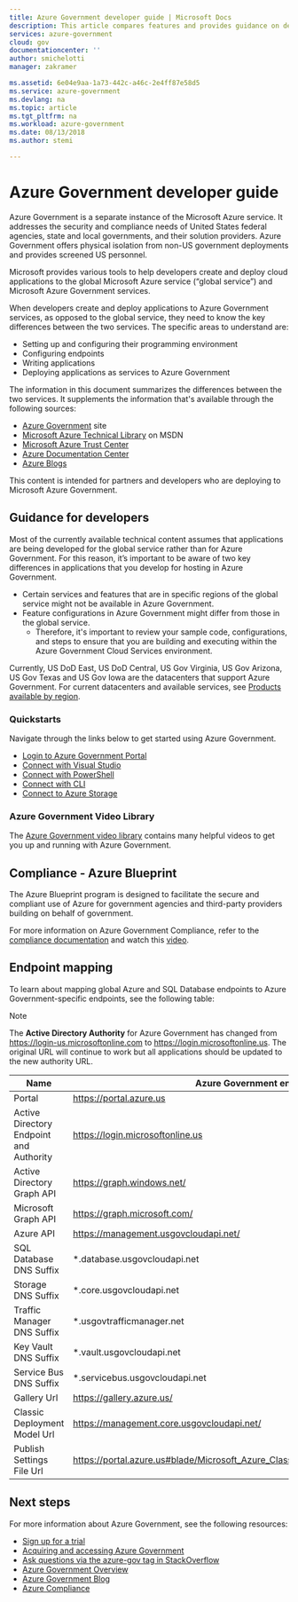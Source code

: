 ```yaml
---
title: Azure Government developer guide | Microsoft Docs
description: This article compares features and provides guidance on developing applications for Azure Government.
services: azure-government
cloud: gov
documentationcenter: ''
author: smichelotti 
manager: zakramer

ms.assetid: 6e04e9aa-1a73-442c-a46c-2e4ff87e58d5
ms.service: azure-government
ms.devlang: na
ms.topic: article
ms.tgt_pltfrm: na
ms.workload: azure-government
ms.date: 08/13/2018
ms.author: stemi

---
```


# Azure Government developer guide
Azure Government is a separate instance of the Microsoft Azure service. It addresses the security and compliance needs of United States federal agencies, state and local governments, and their solution providers. Azure Government offers physical isolation from non-US government deployments and provides screened US personnel.

Microsoft provides various tools to help developers create and deploy cloud applications to the global Microsoft Azure service (“global service”) and Microsoft Azure Government services.

When developers create and deploy applications to Azure Government services, as opposed to the global service, they need to know the key differences between the two services. 
The specific areas to understand are: 

* Setting up and configuring their programming environment
* Configuring endpoints
* Writing applications
* Deploying applications as services to Azure Government

The information in this document summarizes the differences between the two services. 
It supplements the information that's available through the following sources:

* [Azure Government](http://www.azure.com/gov "Azure Government") site 
* [Microsoft Azure Technical Library](http://msdn.microsoft.com/cloud-app-development-msdn "MSDN") on MSDN
* [Microsoft Azure Trust Center](https://azure.microsoft.com/support/trust-center/ "Microsoft Azure Trust Center")
* [Azure Documentation Center](https://azure.microsoft.com/documentation/)
* [Azure Blogs](https://azure.microsoft.com/blog/ "Azure Blogs")

This content is intended for partners and developers who are deploying to Microsoft Azure Government.

## Guidance for developers
Most of the currently available technical content assumes that applications are being developed for the global service rather than for Azure Government. For this reason, it’s important to be aware of two key differences in applications that you develop for hosting in Azure Government.

* Certain services and features that are in specific regions of the global service might not be available in Azure Government.
* Feature configurations in Azure Government might differ from those in the global service. 
    -   Therefore, it's important to review your sample code, configurations, and steps to ensure that you are building and executing within the Azure Government Cloud Services environment.

Currently, US DoD East, US DoD Central, US Gov Virginia, US Gov Arizona, US Gov Texas and US Gov Iowa are the datacenters that support Azure Government. For current datacenters and available services, see [Products available by region](https://azure.microsoft.com/regions/services).

### Quickstarts
Navigate through the links below to get started using Azure Government.

* [Login to Azure Government Portal](https://docs.microsoft.com/azure/azure-government/documentation-government-get-started-connect-with-portal)
* [Connect with Visual Studio](https://docs.microsoft.com/azure/azure-government/documentation-government-get-started-connect-with-vs)
* [Connect with PowerShell](https://docs.microsoft.com/azure/azure-government/documentation-government-get-started-connect-with-ps)
* [Connect with CLI](https://docs.microsoft.com/azure/azure-government/documentation-government-get-started-connect-with-cli)
* [Connect to Azure Storage](documentation-government-get-started-connect-to-storage.md)

### Azure Government Video Library 
The [Azure Government video library](https://channel9.msdn.com/blogs/Azure-Government) contains many helpful videos to get you up and running with Azure Government. 

## Compliance - Azure Blueprint

The Azure Blueprint program is designed to facilitate the secure and compliant use of Azure for government agencies and third-party providers building on behalf of government. 

For more information on Azure Government Compliance, refer to the [compliance documentation](https://docs.microsoft.com/azure/azure-government/documentation-government-plan-compliance) and watch this [video](https://channel9.msdn.com/blogs/Azure-Government/Compliance-on-Azure-Government). 

## Endpoint mapping

To learn about mapping global Azure and SQL Database endpoints to Azure Government-specific endpoints, see the following table:

> [!NOTE]
> The **Active Directory Authority** for Azure Government has changed from https://login-us.microsoftonline.com to https://login.microsoftonline.us.  The original URL will continue to work but all applications should be updated to the new authority URL.

| Name | Azure Government endpoint | Azure Commercial endpoint |
| --- | --- | --- |
| Portal | https://portal.azure.us | https://portal.azure.com |
| Active Directory Endpoint and Authority | https://login.microsoftonline.us | https://login.microsoftonline.com <br/> https://login.windows.net |
| Active Directory Graph API | https://graph.windows.net/ | https://graph.windows.net/ |
| Microsoft Graph API | https://graph.microsoft.com/ | https://graph.microsoft.com/ |
| Azure API | https://management.usgovcloudapi.net/ | https://management.azure.com/ |
| SQL Database DNS Suffix | *.database.usgovcloudapi.net | *.database.windows.net |
| Storage DNS Suffix | *.core.usgovcloudapi.net | *.core.windows.net |
| Traffic Manager DNS Suffix | *.usgovtrafficmanager.net | *.trafficmanager.net |
| Key Vault DNS Suffix | *.vault.usgovcloudapi.net | *.vault.azure.net |
| Service Bus DNS Suffix | *.servicebus.usgovcloudapi.net | *.servicebus.windows.net |
| Gallery Url | https://gallery.azure.us/ | https://gallery.azure.com/ |
| Classic Deployment Model Url | https://management.core.usgovcloudapi.net/ | https://management.core.windows.net/ |
| Publish Settings File Url | https://portal.azure.us#blade/Microsoft_Azure_ClassicResources/PublishingProfileBlade | https://portal.azure.com/#blade/Microsoft_Azure_ClassicResources/PublishingProfileBlade |

## Next steps
For more information about Azure Government, see the following resources:

* [Sign up for a trial](https://azuregov.microsoft.com/trial/azuregovtrial)
* [Acquiring and accessing Azure Government](http://azure.com/gov)
* [Ask questions via the azure-gov tag in StackOverflow](https://stackoverflow.com/tags/azure-gov)
* [Azure Government Overview](documentation-government-welcome.md)
* [Azure Government Blog](http://blogs.msdn.microsoft.com/azuregov/)
* [Azure Compliance](https://www.microsoft.com/en-us/trustcenter/compliance/complianceofferings)
